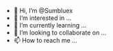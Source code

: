 - 👋 Hi, I’m @Sumbluex
- 👀 I’m interested in ...
- 🌱 I’m currently learning ...
- 💞️ I’m looking to collaborate on ...
- 📫 How to reach me ...

<!---
Sumbluex/Sumbluex is a ✨ special ✨ repository because its `README.md` (this file) appears on your GitHub profile.
You can click the Preview link to take a look at your changes.
--->
